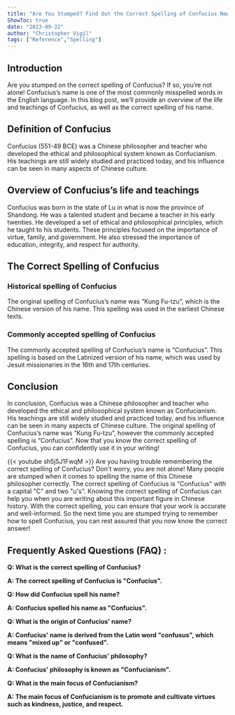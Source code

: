 ```yaml
---
title: "Are You Stumped? Find Out the Correct Spelling of Confucius Now!"
ShowToc: true 
date: "2023-09-22"
author: "Christopher Vigil" 
tags: ["Reference","Spelling"]
---
```

## Introduction
Are you stumped on the correct spelling of Confucius? If so, you’re not alone! Confucius’s name is one of the most commonly misspelled words in the English language. In this blog post, we’ll provide an overview of the life and teachings of Confucius, as well as the correct spelling of his name. 

## Definition of Confucius
Confucius (551-49 BCE) was a Chinese philosopher and teacher who developed the ethical and philosophical system known as Confucianism. His teachings are still widely studied and practiced today, and his influence can be seen in many aspects of Chinese culture. 

## Overview of Confucius’s life and teachings
Confucius was born in the state of Lu in what is now the province of Shandong. He was a talented student and became a teacher in his early twenties. He developed a set of ethical and philosophical principles, which he taught to his students. These principles focused on the importance of virtue, family, and government. He also stressed the importance of education, integrity, and respect for authority. 

## The Correct Spelling of Confucius

### Historical spelling of Confucius
The original spelling of Confucius’s name was “Kung Fu-tzu”, which is the Chinese version of his name. This spelling was used in the earliest Chinese texts. 

### Commonly accepted spelling of Confucius
The commonly accepted spelling of Confucius’s name is “Confucius”. This spelling is based on the Latinized version of his name, which was used by Jesuit missionaries in the 16th and 17th centuries. 

## Conclusion
In conclusion, Confucius was a Chinese philosopher and teacher who developed the ethical and philosophical system known as Confucianism. His teachings are still widely studied and practiced today, and his influence can be seen in many aspects of Chinese culture. The original spelling of Confucius’s name was “Kung Fu-tzu”, however the commonly accepted spelling is “Confucius”. Now that you know the correct spelling of Confucius, you can confidently use it in your writing!

{{< youtube sh5j5J1FwqM >}} 
Are you having trouble remembering the correct spelling of Confucius? Don't worry, you are not alone! Many people are stumped when it comes to spelling the name of this Chinese philosopher correctly. The correct spelling of Confucius is "Confucius" with a capital "C" and two "u's". Knowing the correct spelling of Confucius can help you when you are writing about this important figure in Chinese history. With the correct spelling, you can ensure that your work is accurate and well-informed. So the next time you are stumped trying to remember how to spell Confucius, you can rest assured that you now know the correct answer!

## Frequently Asked Questions (FAQ) :
**Q: What is the correct spelling of Confucius?**

**A: The correct spelling of Confucius is "Confucius".**

**Q: How did Confucius spell his name?**

**A: Confucius spelled his name as "Confucius".**

**Q: What is the origin of Confucius' name?**

**A: Confucius' name is derived from the Latin word "confusus", which means "mixed up" or "confused".**

**Q: What is the name of Confucius' philosophy?**

**A: Confucius' philosophy is known as "Confucianism".**

**Q: What is the main focus of Confucianism?**

**A: The main focus of Confucianism is to promote and cultivate virtues such as kindness, justice, and respect.**





